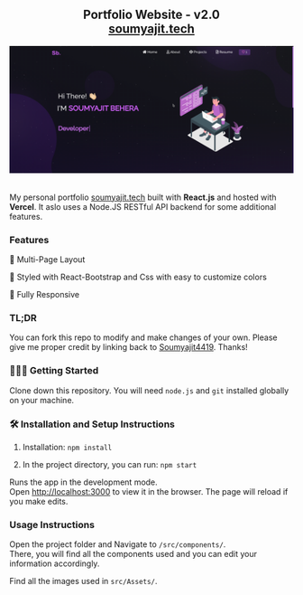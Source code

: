 <h2 align="center">
  Portfolio Website - v2.0<br/>
  <a href="http://soumyajit.tech/" target="_blank">soumyajit.tech</a>
</h2>
<div align="center">
  <img alt="Demo" src="./Images/readme-img.png" />
</div>

<br/>

My personal portfolio <a href="http://soumyajit.tech/" target="_blank">soumyajit.tech</a> built with **React.js** and hosted with **Vercel**. It aslo uses a Node.JS RESTful API backend for some additional features.

### Features

📖 Multi-Page Layout

🎨 Styled with React-Bootstrap and Css with easy to customize colors

📱 Fully Responsive

### TL;DR

You can fork this repo to modify and make changes of your own. Please give me proper credit by linking back to [Soumyajit4419](https://github.com/soumyajit4419/Portfolio). Thanks!

### 👨🏻‍💻 Getting Started

Clone down this repository. You will need `node.js` and `git` installed globally on your machine.

### 🛠 Installation and Setup Instructions

1. Installation: `npm install`

2. In the project directory, you can run: `npm start`

Runs the app in the development mode.\
Open [http://localhost:3000](http://localhost:3000) to view it in the browser.
The page will reload if you make edits.

### Usage Instructions

Open the project folder and Navigate to `/src/components/`. <br/>
There, you will find all the components used and you can edit your information accordingly.

Find all the images used in `src/Assets/`.
